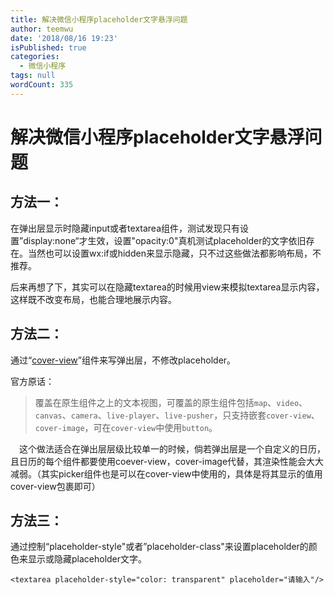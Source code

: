 ```yaml
---
title: 解决微信小程序placeholder文字悬浮问题
author: teemwu
date: '2018/08/16 19:23'
isPublished: true
categories:
  - 微信小程序
tags: null
wordCount: 335
---
```


# 解决微信小程序placeholder文字悬浮问题

**方法一：**
--------

在弹出层显示时隐藏input或者textarea组件，测试发现只有设置”display:none“才生效，设置"opacity:0"真机测试placeholder的文字依旧存在。当然也可以设置wx:if或hidden来显示隐藏，只不过这些做法都影响布局，不推荐。

后来再想了下，其实可以在隐藏textarea的时候用view来模拟textarea显示内容，这样既不改变布局，也能合理地展示内容。

**方法二：**
--------

通过“[cover-view](https://developers.weixin.qq.com/miniprogram/dev/component/cover-view.html)”组件来写弹出层，不修改placeholder。

官方原话：

> 覆盖在原生组件之上的文本视图，可覆盖的原生组件包括`map`、`video`、`canvas`、`camera`、`live-player`、`live-pusher`，只支持嵌套`cover-view`、`cover-image`，可在`cover-view`中使用`button`。

　这个做法适合在弹出层层级比较单一的时候，倘若弹出层是一个自定义的日历，且日历的每个组件都要使用coever-view，cover-image代替，其渲染性能会大大减弱。（其实picker组件也是可以在cover-view中使用的，具体是将其显示的值用cover-view包裹即可）

**方法三：**
--------

通过控制“placeholder-style"或者”placeholder-class"来设置placeholder的颜色来显示或隐藏placeholder文字。

```
<textarea placeholder-style="color: transparent" placeholder="请输入"/>

```
